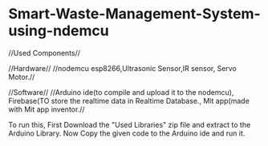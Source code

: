 # Smart-Waste-Management-System-using-ndemcu
//Used Components//

//Hardware//
//nodemcu esp8266,Ultrasonic Sensor,IR sensor, Servo Motor.//

//Software//
//Arduino ide(to compile and upload it to the nodemcu),
Firebase(TO store the realtime data in Realtime Database.,
Mit app(made with Mit app inventor.//

To run this, First Download the "Used Libraries" zip file and extract to the Arduino Library.
Now Copy the given code to the Arduino ide and run it.
